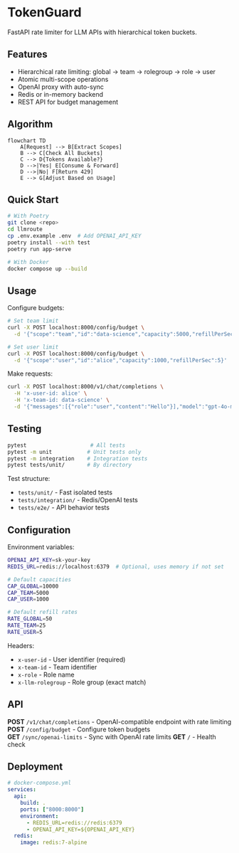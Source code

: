 # TokenGuard

FastAPI rate limiter for LLM APIs with hierarchical token buckets.

## Features

- Hierarchical rate limiting: global → team → rolegroup → role → user
- Atomic multi-scope operations 
- OpenAI proxy with auto-sync
- Redis or in-memory backend
- REST API for budget management

## Algorithm

```mermaid
flowchart TD
    A[Request] --> B[Extract Scopes]
    B --> C[Check All Buckets]
    C --> D{Tokens Available?}
    D -->|Yes| E[Consume & Forward]
    D -->|No| F[Return 429]
    E --> G[Adjust Based on Usage]
```

## Quick Start

```bash
# With Poetry
git clone <repo>
cd llmroute
cp .env.example .env  # Add OPENAI_API_KEY
poetry install --with test
poetry run app-serve

# With Docker
docker compose up --build
```

## Usage

Configure budgets:
```bash
# Set team limit
curl -X POST localhost:8000/config/budget \
  -d '{"scope":"team","id":"data-science","capacity":5000,"refillPerSec":25}'

# Set user limit  
curl -X POST localhost:8000/config/budget \
  -d '{"scope":"user","id":"alice","capacity":1000,"refillPerSec":5}'
```

Make requests:
```bash
curl -X POST localhost:8000/v1/chat/completions \
  -H 'x-user-id: alice' \
  -H 'x-team-id: data-science' \
  -d '{"messages":[{"role":"user","content":"Hello"}],"model":"gpt-4o-mini"}'
```

## Testing

```bash
pytest                    # All tests
pytest -m unit           # Unit tests only  
pytest -m integration    # Integration tests
pytest tests/unit/       # By directory
```

Test structure:
- `tests/unit/` - Fast isolated tests
- `tests/integration/` - Redis/OpenAI tests  
- `tests/e2e/` - API behavior tests

## Configuration

Environment variables:
```bash
OPENAI_API_KEY=sk-your-key
REDIS_URL=redis://localhost:6379  # Optional, uses memory if not set

# Default capacities
CAP_GLOBAL=10000
CAP_TEAM=5000  
CAP_USER=1000

# Default refill rates  
RATE_GLOBAL=50
RATE_TEAM=25
RATE_USER=5
```

Headers:
- `x-user-id` - User identifier (required)
- `x-team-id` - Team identifier  
- `x-role` - Role name
- `x-llm-rolegroup` - Role group (exact match)

## API

**POST** `/v1/chat/completions` - OpenAI-compatible endpoint with rate limiting
**POST** `/config/budget` - Configure token budgets  
**GET** `/sync/openai-limits` - Sync with OpenAI rate limits
**GET** `/` - Health check

## Deployment

```yaml
# docker-compose.yml
services:
  api:
    build: .
    ports: ["8000:8000"]
    environment:
      - REDIS_URL=redis://redis:6379
      - OPENAI_API_KEY=${OPENAI_API_KEY}
  redis:
    image: redis:7-alpine
```
